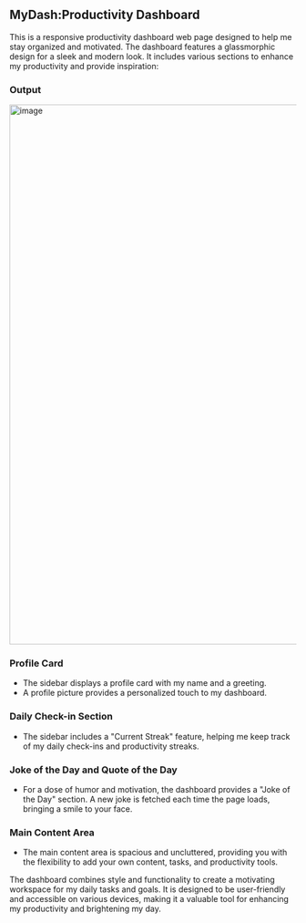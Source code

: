## MyDash:Productivity Dashboard 

This is a responsive productivity dashboard web page designed to help me stay organized and motivated. The dashboard features a glassmorphic design for a sleek and modern look. It includes various sections to enhance my productivity and provide inspiration:


### Output
<img width="947" alt="image" src="https://github.com/codewithdinesh/myDashboard/assets/72983957/096a1ccd-b46a-40fd-977a-99250c582109">


### Profile Card
- The sidebar displays a profile card with my name and a greeting.
- A profile picture provides a personalized touch to my dashboard.

### Daily Check-in Section
- The sidebar includes a "Current Streak" feature, helping me keep track of my daily check-ins and productivity streaks.

### Joke of the Day and Quote of the Day
- For a dose of humor and motivation, the dashboard provides a "Joke of the Day" section. A new joke is fetched each time the page loads, bringing a smile to your face.

### Main Content Area
- The main content area is spacious and uncluttered, providing you with the flexibility to add your own content, tasks, and productivity tools.

The dashboard combines style and functionality to create a motivating workspace for my daily tasks and goals. It is designed to be user-friendly and accessible on various devices, making it a valuable tool for enhancing my productivity and brightening my day.
